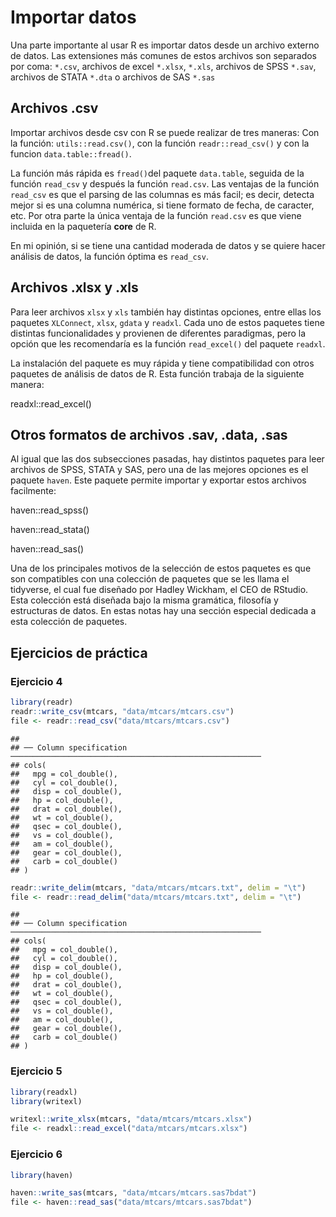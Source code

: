 # Importar datos
Una parte importante al usar R es importar datos desde un archivo externo de datos. Las extensiones más comunes de estos archivos son separados por coma: `*.csv`, archivos de excel `*.xlsx`, `*.xls`, archivos de SPSS `*.sav`, archivos de STATA `*.dta` o archivos de SAS `*.sas`

## Archivos **.csv**
Importar archivos desde csv con R se puede realizar de tres maneras: Con la función: `utils::read.csv()`, con la función `readr::read_csv()` y con la funcion `data.table::fread()`. 

La función más rápida es `fread()`del paquete `data.table`, seguida de la función `read_csv` y después la función `read.csv`. Las ventajas de la función `read_csv` es que el parsing de las columnas es más facil; es decir, detecta mejor si es una columna numérica, si tiene formato de fecha, de caracter, etc. Por otra parte la única ventaja de la función `read.csv` es que viene incluida en la paquetería **core** de R.

En mi opinión, si se tiene una cantidad moderada de datos y se quiere hacer análisis de datos, la función óptima es `read_csv`.

## Archivos **.xlsx y .xls**

Para leer archivos `xlsx` y `xls` también hay distintas opciones, entre ellas los paquetes `XLConnect`, `xlsx`, `gdata` y `readxl`. Cada uno de estos paquetes tiene distintas funcionalidades y provienen de diferentes paradigmas, pero la opción que les recomendaría es la función `read_excel()` del paquete `readxl`.

La instalación del paquete es muy rápida y tiene compatibilidad con otros paquetes de análisis de datos de R. Esta función trabaja de la siguiente manera:

readxl::read_excel()

## Otros formatos de archivos **.sav**, **.data**, **.sas**

Al igual que las dos subsecciones pasadas, hay distintos paquetes para leer archivos de SPSS, STATA y SAS, pero una de las mejores opciones es el paquete `haven`. Este paquete permite importar y exportar estos archivos facilmente:

haven::read_spss()

haven::read_stata()

haven::read_sas()

Una de los principales motivos de la selección de estos paquetes es que son compatibles con una colección de paquetes que se les llama el tidyverse, el cual fue diseñado por Hadley Wickham, el CEO de RStudio. Esta colección está diseñada bajo la misma gramática, filosofía y estructuras de datos. En estas notas hay una sección especial dedicada a esta colección de paquetes.


## Ejercicios de práctica
### Ejercicio 4

```r
library(readr)
readr::write_csv(mtcars, "data/mtcars/mtcars.csv")
file <- readr::read_csv("data/mtcars/mtcars.csv")
```

```
## 
## ── Column specification ────────────────────────────────────────────────────────
## cols(
##   mpg = col_double(),
##   cyl = col_double(),
##   disp = col_double(),
##   hp = col_double(),
##   drat = col_double(),
##   wt = col_double(),
##   qsec = col_double(),
##   vs = col_double(),
##   am = col_double(),
##   gear = col_double(),
##   carb = col_double()
## )
```

```r
readr::write_delim(mtcars, "data/mtcars/mtcars.txt", delim = "\t")
file <- readr::read_delim("data/mtcars/mtcars.txt", delim = "\t")
```

```
## 
## ── Column specification ────────────────────────────────────────────────────────
## cols(
##   mpg = col_double(),
##   cyl = col_double(),
##   disp = col_double(),
##   hp = col_double(),
##   drat = col_double(),
##   wt = col_double(),
##   qsec = col_double(),
##   vs = col_double(),
##   am = col_double(),
##   gear = col_double(),
##   carb = col_double()
## )
```

### Ejercicio 5

```r
library(readxl)
library(writexl)

writexl::write_xlsx(mtcars, "data/mtcars/mtcars.xlsx")
file <- readxl::read_excel("data/mtcars/mtcars.xlsx")
```

### Ejercicio 6

```r
library(haven)

haven::write_sas(mtcars, "data/mtcars/mtcars.sas7bdat")
file <- haven::read_sas("data/mtcars/mtcars.sas7bdat")
```
